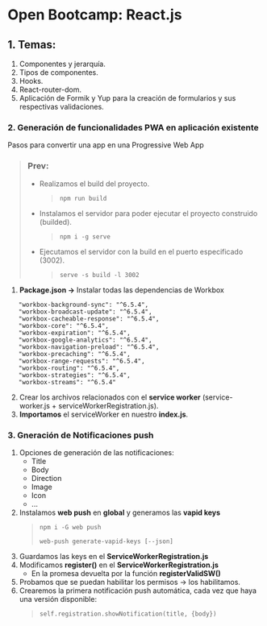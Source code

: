# Open Bootcamp: React.js

## 1. **Temas:**

1. Componentes y jerarquía.
2. Tipos de componentes.
3. Hooks.
4. React-router-dom.
5. Aplicación de Formik y Yup para la creación de formularios y sus respectivas validaciones.

### 2. **Generación de funcionalidades PWA en aplicación existente**

Pasos para convertir una app en una Progressive Web App

> ### Prev:
>
> - Realizamos el build del proyecto.
>   > `npm run build`
> - Instalamos el servidor para poder ejecutar el proyecto construido (builded).
>   > `npm i -g serve`
> - Ejecutamos el servidor con la build en el puerto especificado (3002).
>   > `serve -s build -l 3002`

1.  **Package.json ->** Instalar todas las dependencias de Workbox

```json:
   "workbox-background-sync": "^6.5.4",
   "workbox-broadcast-update": "^6.5.4",
   "workbox-cacheable-response": "^6.5.4",
   "workbox-core": "^6.5.4",
   "workbox-expiration": "^6.5.4",
   "workbox-google-analytics": "^6.5.4",
   "workbox-navigation-preload": "^6.5.4",
   "workbox-precaching": "^6.5.4",
   "workbox-range-requests": "^6.5.4",
   "workbox-routing": "^6.5.4",
   "workbox-strategies": "^6.5.4",
   "workbox-streams": "^6.5.4"
```

2.  Crear los archivos relacionados con el **service worker** (service-worker.js + serviceWorkerRegistration.js).
3.  **Importamos** el serviceWorker en nuestro **index.js**.

### 3. **Gneración de Notificaciones push**

1. Opciones de generación de las notificaciones:
   - Title
   - Body
   - Direction
   - Image
   - Icon
   - ...
2. Instalamos **web push** en **global** y generamos las **vapid keys**
   > `npm i -G web push`
   >
   > `web-push generate-vapid-keys [--json]`
3. Guardamos las keys en el **ServiceWorkerRegistration.js**
4. Modificamos **register()** en el **ServiceWorkerRegistration.js**
   -  En la promesa devuelta por la función **registerValidSW()**
5. Probamos que se puedan habilitar los permisos -> los habilitamos.
6. Crearemos la primera notificación push automática, cada vez que haya una versión disponible:
   > ```
   > self.registration.showNotification(title, {body})
   > ```
